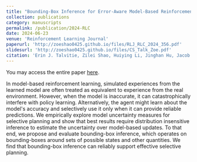 ```yaml
---
title: "Bounding-Box Inference for Error-Aware Model-Based Reinforcement Learning"
collection: publications
category: manuscripts
permalink: /publication/2024-RLC
date: 2024-06-23
venue: 'Reinforcement Learning Journal'
paperurl: 'http://zoeshao0425.github.io/files/RLJ_RLC_2024_356.pdf'
slidesurl: 'http://zoeshao0425.github.io/files/CS_Talk_Zoe.pdf'
citation: 'Erin J. Talvitie, Zilei Shao, Huiying Li, Jinghan Hu, Jacob Boerma, Rory Zhao, Xintong Wang. Bounding-Box Inference for Error-Aware Model-Based Reinforcement Learning. Reinforcement Learning Journal, vol. 1, no. 1, 2024.'
---
```

You may access the entire paper [here](https://rlj.cs.umass.edu/2024/papers/Paper356.html).

In model-based reinforcement learning, simulated experiences from the learned model are often treated as equivalent to experience from the real environment. However, when the model is inaccurate, it can catastrophically interfere with policy learning. Alternatively, the agent might learn about the model's accuracy and selectively use it only when it can provide reliable predictions. We empirically explore model uncertainty measures for selective planning and show that best results require distribution insensitive inference to estimate the uncertainty over model-based updates. To that end, we propose and evaluate bounding-box inference, which operates on bounding-boxes around sets of possible states and other quantities. We find that bounding-box inference can reliably support effective selective planning.
